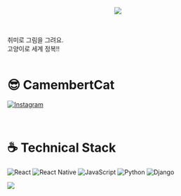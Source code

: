<div align="center">
  <img src="https://capsule-render.vercel.app/api?type=cylinder&color=auto&text=CUTE%20LOVELY%20CATS&fontAlignY=45&fontSize=40&height=150&animation=blinking&desc=CamembertCat&descAlignY=70">
</div>
<br><br>

취미로 그림을 그려요. <br>
고양이로 세계 정복!! 
<br><br>

<h1 align="">😎 CamembertCat</h1>
<div align="">

<a href="https://instagram.com/camembert._.cat">![Instagram](https://img.shields.io/badge/<camembert._.cat>-%23E4405F.svg?style=for-the-badge&logo=Instagram&logoColor=white)</a>

</div>
<br>
<h1 align="">☕️ Technical Stack</h1>

<div align="">
  
![React](https://img.shields.io/badge/react-%2320232a.svg?style=for-the-badge&logo=react&logoColor=%2361DAFB)
![React Native](https://img.shields.io/badge/react_native-%2320232a.svg?style=for-the-badge&logo=react&logoColor=%2361DAFB)
![JavaScript](https://img.shields.io/badge/javascript-%23323330.svg?style=for-the-badge&logo=javascript&logoColor=%23F7DF1E)
![Python](https://img.shields.io/badge/python-3670A0?style=for-the-badge&logo=python&logoColor=ffdd54)
![Django](https://img.shields.io/badge/django-%23092E20.svg?style=for-the-badge&logo=django&logoColor=white)

<div>
 
<a href="https://hits.seeyoufarm.com"><img src="https://hits.seeyoufarm.com/api/count/incr/badge.svg?url=https%3A%2F%2Fgithub.com%2F%2508elillust%2Fhit-counter&count_bg=%23FFA800&title_bg=%23FF0000&icon=&icon_color=%23E7E7E7&title=Cats&edge_flat=false"/></a>
